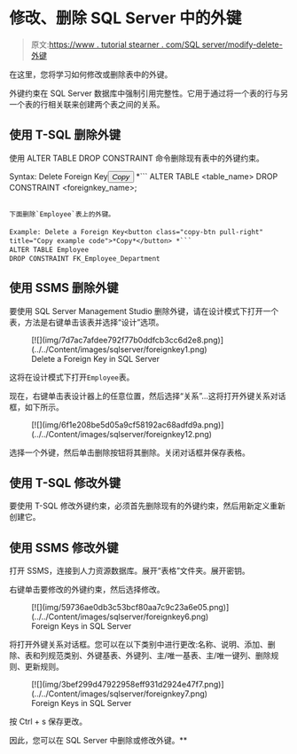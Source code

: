 # 修改、删除 SQL Server 中的外键

> 原文:[https://www . tutorial stearner . com/SQL server/modify-delete-外键](https://www.tutorialsteacher.com/sqlserver/modify-delete-foreign-keys)

在这里，您将学习如何修改或删除表中的外键。

外键约束在 SQL Server 数据库中强制引用完整性。它用于通过将一个表的行与另一个表的行相关联来创建两个表之间的关系。

## 使用 T-SQL 删除外键

使用 ALTER TABLE DROP CONSTRAINT 命令删除现有表中的外键约束。

Syntax: Delete Foreign Key<button class="copy-btn pull-right" title="Copy example code">*Copy*</button> *```
ALTER TABLE <table_name>
DROP CONSTRAINT <foreignkey_name>; 
```

下面删除`Employee`表上的外键。

Example: Delete a Foreign Key<button class="copy-btn pull-right" title="Copy example code">*Copy*</button> *```
ALTER TABLE Employee   
DROP CONSTRAINT FK_Employee_Department 
```

## 使用 SSMS 删除外键

要使用 SQL Server Management Studio 删除外键，请在设计模式下打开一个表，方法是右键单击该表并选择“设计”选项。

<figure>[![](img/7d7ac7afdee792f77b0ddfcb3cc6d2e8.png)](../../Content/images/sqlserver/foreignkey1.png) 

<figcaption>Delete a Foreign Key in SQL Server</figcaption>

</figure>

这将在设计模式下打开`Employee`表。

现在，右键单击表设计器上的任意位置，然后选择“关系”...这将打开外键关系对话框，如下所示。

<figure>[![](img/6f1e208be5d05a9cf58192ac68adfd9a.png)](../../Content/images/sqlserver/foreignkey12.png) </figure>

选择一个外键，然后单击删除按钮将其删除。关闭对话框并保存表格。

## 使用 T-SQL 修改外键

要使用 T-SQL 修改外键约束，必须首先删除现有的外键约束，然后用新定义重新创建它。

## 使用 SSMS 修改外键

打开 SSMS，连接到人力资源数据库。展开“表格”文件夹。展开密钥。

右键单击要修改的外键约束，然后选择修改。

<figure>[![](img/59736ae0db3c53bcf80aa7c9c23a6e05.png)](../../Content/images/sqlserver/foreignkey6.png) 

<figcaption>Foreign Keys in SQL Server</figcaption>

</figure>

将打开外键关系对话框。您可以在以下类别中进行更改:名称、说明、添加、删除、表和列规范类别、外键基表、外键列、主/唯一基表、主/唯一键列、删除规则、更新规则。

<figure>[![](img/3bef299d47922958eff931d2924e47f7.png)](../../Content/images/sqlserver/foreignkey7.png) 

<figcaption>Foreign Keys in SQL Server</figcaption>

</figure>

按 Ctrl + s 保存更改。

因此，您可以在 SQL Server 中删除或修改外键。**